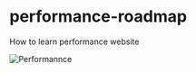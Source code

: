 # performance-roadmap

How to learn performance website

![Performannce](https://user-images.githubusercontent.com/30824675/129474383-6c200aca-4d86-428e-b3c7-91d03b6c033f.png)

